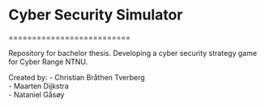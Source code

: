 # Cyber Security Simulator
==========================

Repository for bachelor thesis. Developing a cyber security strategy game for Cyber Range NTNU.


Created by:
	- Christian Bråthen Tverberg  
	- Maarten Dijkstra  
	- Nataniel Gåsøy

